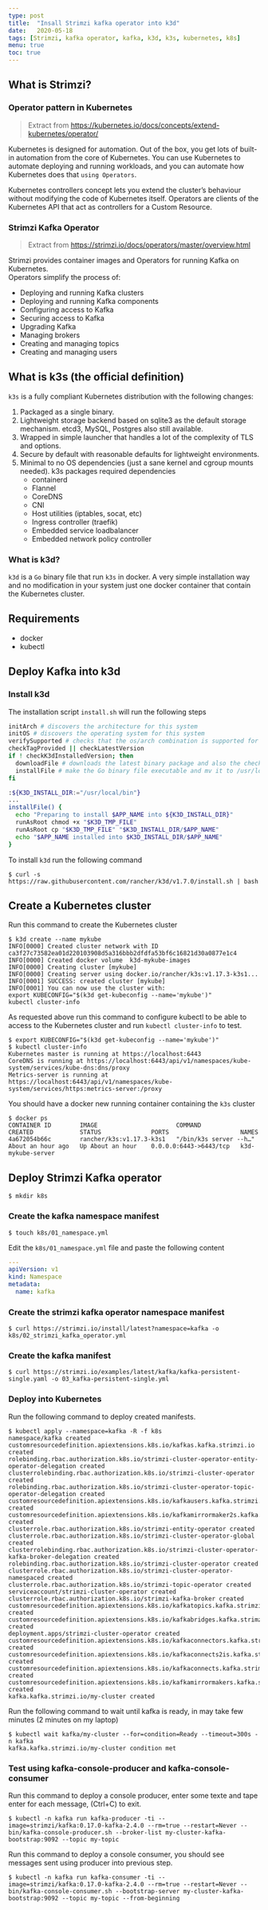 ```yaml
---
type: post
title:  "Insall Strimzi kafka operator into k3d"
date:   2020-05-18
tags: [Strimzi, kafka operator, kafka, k3d, k3s, kubernetes, k8s] 
menu: true
toc: true
---
```


## What is Strimzi?
### Operator pattern in Kubernetes

> Extract from https://kubernetes.io/docs/concepts/extend-kubernetes/operator/

Kubernetes is designed for automation. Out of the box, you get lots of built-in automation from the core of Kubernetes. You can use Kubernetes to automate deploying and running workloads, and you can automate how Kubernetes does that `using Operators`.

Kubernetes controllers concept lets you extend the cluster’s behaviour without modifying the code of Kubernetes itself. Operators are clients of the Kubernetes API that act as controllers for a Custom Resource.

### Strimzi Kafka Operator

> Extract from https://strimzi.io/docs/operators/master/overview.html

Strimzi provides container images and Operators for running Kafka on Kubernetes.  
Operators simplify the process of:

- Deploying and running Kafka clusters
- Deploying and running Kafka components
- Configuring access to Kafka
- Securing access to Kafka
- Upgrading Kafka
- Managing brokers
- Creating and managing topics
- Creating and managing users

## What is k3s (the official definition)
`k3s` is a fully compliant Kubernetes distribution with the following changes:
1. Packaged as a single binary.
1. Lightweight storage backend based on sqlite3 as the default storage mechanism. etcd3, MySQL, Postgres also still available.
1. Wrapped in simple launcher that handles a lot of the complexity of TLS and options.
1. Secure by default with reasonable defaults for lightweight environments.
1. Minimal to no OS dependencies (just a sane kernel and cgroup mounts needed). k3s packages required
   dependencies
    * containerd
    * Flannel
    * CoreDNS
    * CNI
    * Host utilities (iptables, socat, etc)
    * Ingress controller (traefik)
    * Embedded service loadbalancer
    * Embedded network policy controller

### What is k3d?
`k3d` is a `Go` binary file that run `k3s` in docker. A very simple installation way and no modification in your system just one docker container that contain the Kubernetes cluster.

## Requirements
- docker
- kubectl
 
## Deploy Kafka into k3d

### Install k3d

The installation script `install.sh` will run the following steps
```bash
initArch # discovers the architecture for this system
initOS # discovers the operating system for this system
verifySupported # checks that the os/arch combination is supported for binary builds
checkTagProvided || checkLatestVersion
if ! checkK3dInstalledVersion; then
  downloadFile # downloads the latest binary package and also the checksum
  installFile # make the Go binary file executable and mv it to /usr/local/bin/.
fi
```
```bash
:${K3D_INSTALL_DIR:="/usr/local/bin"}
...
installFile() {
  echo "Preparing to install $APP_NAME into ${K3D_INSTALL_DIR}"
  runAsRoot chmod +x "$K3D_TMP_FILE"
  runAsRoot cp "$K3D_TMP_FILE" "$K3D_INSTALL_DIR/$APP_NAME"
  echo "$APP_NAME installed into $K3D_INSTALL_DIR/$APP_NAME"
}
```
To install `k3d` run the following command
```shell
$ curl -s https://raw.githubusercontent.com/rancher/k3d/v1.7.0/install.sh | bash
```

## Create a Kubernetes cluster

Run this command to create the Kubernetes cluster 
```shell
$ k3d create --name mykube
INFO[0000] Created cluster network with ID ca3f27c73582ea01d220103908d5a316bbb2dfdfa53bf6c16821d30a0877e1c4 
INFO[0000] Created docker volume  k3d-mykube-images        
INFO[0000] Creating cluster [mykube]                       
INFO[0000] Creating server using docker.io/rancher/k3s:v1.17.3-k3s1... 
INFO[0001] SUCCESS: created cluster [mykube]               
INFO[0001] You can now use the cluster with:
export KUBECONFIG="$(k3d get-kubeconfig --name='mykube')"
kubectl cluster-info
```
As requested above run this command to configure kubectl to be able to access to the Kubernetes cluster and run `kubectl cluster-info` to test.
```shell
$ export KUBECONFIG="$(k3d get-kubeconfig --name='mykube')"
$ kubectl cluster-info
Kubernetes master is running at https://localhost:6443
CoreDNS is running at https://localhost:6443/api/v1/namespaces/kube-system/services/kube-dns:dns/proxy
Metrics-server is running at https://localhost:6443/api/v1/namespaces/kube-system/services/https:metrics-server:/proxy
```
You should have a docker new running container containing the `k3s` cluster
```shell
$ docker ps
CONTAINER ID        IMAGE                      COMMAND                  CREATED             STATUS              PORTS                    NAMES
4a672054b66c        rancher/k3s:v1.17.3-k3s1   "/bin/k3s server --h…"   About an hour ago   Up About an hour    0.0.0.0:6443->6443/tcp   k3d-mykube-server
```
## Deploy Strimzi Kafka operator
```shell
$ mkdir k8s
```
### Create the kafka namespace manifest

```shell
$ touch k8s/01_namespace.yml 
```
Edit the `k8s/01_namespace.yml` file and paste the following content
```yaml
---
apiVersion: v1
kind: Namespace
metadata:
  name: kafka
```
### Create the strimzi kafka operator namespace manifest

```shell
$ curl https://strimzi.io/install/latest?namespace=kafka -o k8s/02_strimzi_kafka_operator.yml
```
### Create the kafka manifest

```shell
$ curl https://strimzi.io/examples/latest/kafka/kafka-persistent-single.yaml -o 03_kafka-persistent-single.yml
```

### Deploy into Kubernetes

Run the following command to deploy created manifests.
```shell
$ kubectl apply --namespace=kafka -R -f k8s
namespace/kafka created
customresourcedefinition.apiextensions.k8s.io/kafkas.kafka.strimzi.io created
rolebinding.rbac.authorization.k8s.io/strimzi-cluster-operator-entity-operator-delegation created
clusterrolebinding.rbac.authorization.k8s.io/strimzi-cluster-operator created
rolebinding.rbac.authorization.k8s.io/strimzi-cluster-operator-topic-operator-delegation created
customresourcedefinition.apiextensions.k8s.io/kafkausers.kafka.strimzi.io created
customresourcedefinition.apiextensions.k8s.io/kafkamirrormaker2s.kafka.strimzi.io created
clusterrole.rbac.authorization.k8s.io/strimzi-entity-operator created
clusterrole.rbac.authorization.k8s.io/strimzi-cluster-operator-global created
clusterrolebinding.rbac.authorization.k8s.io/strimzi-cluster-operator-kafka-broker-delegation created
rolebinding.rbac.authorization.k8s.io/strimzi-cluster-operator created
clusterrole.rbac.authorization.k8s.io/strimzi-cluster-operator-namespaced created
clusterrole.rbac.authorization.k8s.io/strimzi-topic-operator created
serviceaccount/strimzi-cluster-operator created
clusterrole.rbac.authorization.k8s.io/strimzi-kafka-broker created
customresourcedefinition.apiextensions.k8s.io/kafkatopics.kafka.strimzi.io created
customresourcedefinition.apiextensions.k8s.io/kafkabridges.kafka.strimzi.io created
deployment.apps/strimzi-cluster-operator created
customresourcedefinition.apiextensions.k8s.io/kafkaconnectors.kafka.strimzi.io created
customresourcedefinition.apiextensions.k8s.io/kafkaconnects2is.kafka.strimzi.io created
customresourcedefinition.apiextensions.k8s.io/kafkaconnects.kafka.strimzi.io created
customresourcedefinition.apiextensions.k8s.io/kafkamirrormakers.kafka.strimzi.io created
kafka.kafka.strimzi.io/my-cluster created
```
Run the following command to wait until kafka is ready, in may take few minutes (2 minutes on my laptop)
```shell
$ kubectl wait kafka/my-cluster --for=condition=Ready --timeout=300s -n kafka
kafka.kafka.strimzi.io/my-cluster condition met
```
### Test using kafka-console-producer and kafka-console-consumer

Run this command to deploy a console producer, enter some texte and tape enter for each message, (Ctrl+C) to exit. 
```shell
$ kubectl -n kafka run kafka-producer -ti --image=strimzi/kafka:0.17.0-kafka-2.4.0 --rm=true --restart=Never -- bin/kafka-console-producer.sh --broker-list my-cluster-kafka-bootstrap:9092 --topic my-topic
```
Run this command to deploy a console consumer, you should see messages sent using producer into previous step. 
```shell
$ kubectl -n kafka run kafka-consumer -ti --image=strimzi/kafka:0.17.0-kafka-2.4.0 --rm=true --restart=Never -- bin/kafka-console-consumer.sh --bootstrap-server my-cluster-kafka-bootstrap:9092 --topic my-topic --from-beginning
```